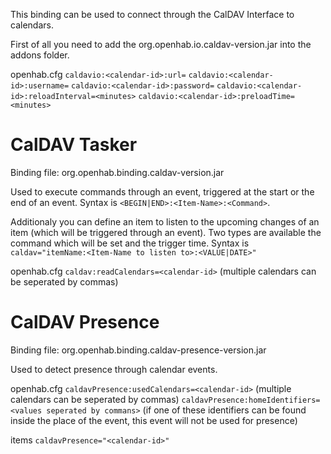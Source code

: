 This binding can be used to connect through the CalDAV Interface to calendars.

First of all you need to add the org.openhab.io.caldav-version.jar into the addons folder.

openhab.cfg
`caldavio:<calendar-id>:url=`
`caldavio:<calendar-id>:username=`
`caldavio:<calendar-id>:password=`
`caldavio:<calendar-id>:reloadInterval=<minutes>`
`caldavio:<calendar-id>:preloadTime=<minutes>`

# CalDAV Tasker
Binding file: org.openhab.binding.caldav-version.jar

Used to execute commands through an event, triggered at the start or the end of an event.
Syntax is `<BEGIN|END>:<Item-Name>:<Command>`.

Additionaly you can define an item to listen to the upcoming changes of an item (which will be triggered through an event). Two types are available the command which will be set and the trigger time.
Syntax is `caldav="itemName:<Item-Name to listen to>:<VALUE|DATE>"`

openhab.cfg
`caldav:readCalendars=<calendar-id>` (multiple calendars can be seperated by commas)

# CalDAV Presence
Binding file: org.openhab.binding.caldav-presence-version.jar

Used to detect presence through calendar events.

openhab.cfg
`caldavPresence:usedCalendars=<calendar-id>` (multiple calendars can be seperated by commas)
`caldavPresence:homeIdentifiers=<values seperated by commans>` (if one of these identifiers can be found inside the place of the event, this event will not be used for presence)

items
`caldavPresence="<calendar-id>"`

